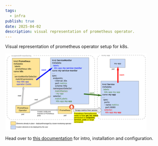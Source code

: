 ```yaml
---
tags:
  - infra
publish: true
date: 2025-04-02
description: visual representation of prometheus operator.
---
```



Visual representation of prometheus operator setup for k8s.

<img src="../images/prometheus_operator.png" width=90% height=80%>


Head over to [this documentation](https://prometheus-operator.dev/docs/getting-started/introduction/) for intro, installation and configuration.
